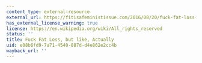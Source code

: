 ```yaml
---
content_type: external-resource
external_url: https://fitisafeministissue.com/2016/08/20/fuck-fat-loss-but-like-actually/
has_external_license_warning: true
license: https://en.wikipedia.org/wiki/All_rights_reserved
status: ''
title: Fuck Fat Loss, but like, Actually
uid: e08b6fd9-7a71-4540-887d-d4e862e2cc4b
wayback_url: ''
---
```

